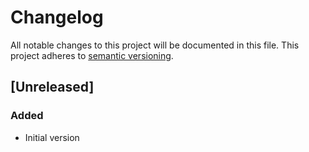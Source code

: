 # Changelog
All notable changes to this project will be documented in this file.
This project adheres to [semantic versioning](http://semver.org/).

## [Unreleased]
### Added
- Initial version
